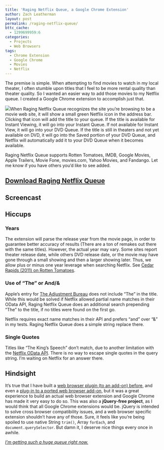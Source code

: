 ```yaml
---
title: 'Raging Netflix Queue, a Google Chrome Extension'
author: Zach Leatherman
layout: post
permalink: /raging-netflix-queue/
bttc_cache:
  - 1299699959:6
categories:
  - Projects
  - Web Browsers
tags:
  - Chrome Extension
  - Google Chrome
  - Movies
  - Netflix
---
```


The premise is simple. When attempting to find movies to watch in my local theater, I often stumble upon titles that I feel to be more rental quality than theater quality. So I wanted an easier way to add those movies to my Netflix queue. I created a Google Chrome extension to accomplish just that.

[![][2]][2]When Raging Netflix Queue recognizes the site you’re browsing to be a movie web site, it will show a small green Netflix icon in the address bar. Clicking that icon will add the title to your queue. If the title is available for Instant Viewing, it will go into your Instant Queue. If not available for Instant View, it will go into your DVD Queue. If the title is still in theaters and not yet available on DVD, it will go into the Saved portion of your DVD Queue, and Netflix will automatically add it to your DVD Queue when it becomes available.

 [2]: /web/wp-content/uploads/2011/02/Screen-shot-2011-02-21-at-10.15.44-AM.png

Raging Netflix Queue supports Rotten Tomatoes, IMDB, Google Movies, Apple Trailers, Movie Fone, movies.com, Yahoo Movies, and Fandango. Let me know if you have others you’d like to see added.

## [Download Raging Netflix Queue][2]

 [2]: https://chrome.google.com/extensions/detail/nbnnepgogimidfbfkbcfmdeimmfadmmp

## Screencast



## Hiccups

### Years

The extension will parse the release year from the movie page, in order to guarantee better accuracy of results (There are a ton of remakes out there with the same titles). However, the actual year may vary. Some sites report theater release date, while others DVD release date, or the movie may have gone through a small showing and then a larger showing later. Thus, we allow plus or minus one year leverage when searching Netflix. See [Cedar Rapids (2011) on Rotten Tomatoes][3].

 [3]: http://www.rottentomatoes.com/m/cedar_rapids_2010/

### Use of “The” or And/&

Apple’s entry for [The Adjustment Bureau][4] does not include “The” in the title. While this would be solved if Netflix allowed partial name matches in their OData API, Raging Netflix Queue does an additional search prepending “The” to the title, if no titles were found on the first go.

 [4]: http://trailers.apple.com/trailers/universal/adjustmentbureau/

Netflix requires exact name matches in their API and prefers “and” over “&” in my tests. Raging Netflix Queue does a simple string replace there.

### Single Quotes

Titles like “The King’s Speech” don’t match, due to another limitation with the [Netflix OData API][5]. There is no way to escape single quotes in the query string. I’m waiting on Netflix for an answer there.

 [5]: http://developer.netflix.com/docs/oData_Catalog

## Hindsight

It’s true that I have built a [web browser plugin (to an add-on) before][6], and even a [plug-in to a ported web browser add-on][7], but it was a great experience to build an actual web browser extension and Google Chrome has made it very easy to do so. This was also a **jQuery-free project**, as I would think that all Google Chrome extensions would be. jQuery is intended to solve cross browser compatibility issues, and a web browser specific extension shouldn’t have any of those. Sure, it feels like you’re being spoiled to use native String `trim()`, Array `forEach`, and `document.querySelector`. But damn it, I deserve nice things every once in awhile.

 [6]: /web/2007/04/18/javascript-code-coverage-tool-for-firebug/
 [7]: /web/2010/07/19/dom-sailbloat/

[*I’m getting such a huge queue right now.*][8]

 [8]: http://www.southparkstudios.com/clips/155280/raging-clues